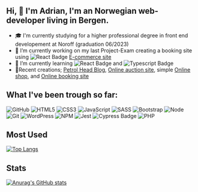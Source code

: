 ## Hi, 👋 I'm Adrian, I'm an Norwegian web-developer living in Bergen.

- 🎓  I'm currently studying for a higher professional degree in front end developement at Noroff (graduation 06/2023)
- 🔭 I’m currently working on my last Project-Exam creating a booking site using ![React Badge](https://img.shields.io/badge/React-61DAFB?logo=react&logoColor=000&style=for-the-badge) [E-commerce site](https://github.com/adrianBrands/projcet-exam-2)
- 🌱 I’m currently learning ![React Badge](https://img.shields.io/badge/React-61DAFB?logo=react&logoColor=000&style=for-the-badge) and ![Typescript Badge](https://shields.io/badge/TypeScript-3178C6?logo=TypeScript&logoColor=FFF&style=flat-square)
-  :hammer:Recent creations; [Petrol Head Blog](https://roaring-pothos-bbe0ee.netlify.app/index.html), [Online auction site](https://resilient-elf-b6a418.netlify.app/index.html), simple [Online shop](https://splendid-figolla-7a87af.netlify.app/product/f7bdd538-3914-409d-bd71-8ef962a9a9dd), and [Online booking site](https://endearing-squirrel-90a49e.netlify.app/)

## What I've been trough so far:

![GitHub](https://img.shields.io/badge/GitHub-100000?style=for-the-badge&logo=github&logoColor=white)
![HTML5](https://img.shields.io/badge/html5-%23E34F26.svg?style=for-the-badge&logo=html5&logoColor=white)
![CSS3](https://img.shields.io/badge/css3-%231572B6.svg?style=for-the-badge&logo=css3&logoColor=white)
![JavaScript](https://img.shields.io/badge/javascript-%23323330.svg?style=for-the-badge&logo=javascript&logoColor=%23F7DF1E)
![SASS](https://img.shields.io/badge/Sass-CC6699?style=for-the-badge&logo=sass&logoColor=white)
![Bootstrap](https://img.shields.io/badge/Bootstrap-563D7C?style=for-the-badge&logo=bootstrap&logoColor=white)
![Node](https://img.shields.io/badge/Node.js-43853D?style=for-the-badge&logo=node.js&logoColor=white)
![Git](https://img.shields.io/badge/GIT-E44C30?style=for-the-badge&logo=git&logoColor=white)
![WordPress](https://img.shields.io/badge/Wordpress-21759B?style=for-the-badge&logo=wordpress&logoColor=white)
![NPM](https://img.shields.io/badge/npm-CB3837?style=for-the-badge&logo=npm&logoColor=white)
![Jest](https://img.shields.io/badge/Jest-323330?style=for-the-badge&logo=Jest&logoColor=white)
![Cypress Badge](https://img.shields.io/badge/Cypress-17202C?logo=cypress&logoColor=fff&style=for-the-badge)
![PHP](https://img.shields.io/badge/PHP-777BB4?style=for-the-badge&logo=php&logoColor=white)

## Most Used
[![Top Langs](https://github-readme-stats.vercel.app/api/top-langs/?username=adrianBrands)](https://github.com/anuraghazra/github-readme-stats)

## Stats
[![Anurag's GitHub stats](https://github-readme-stats.vercel.app/api?username=adrianBrands)](https://github.com/anuraghazra/github-readme-stats)


